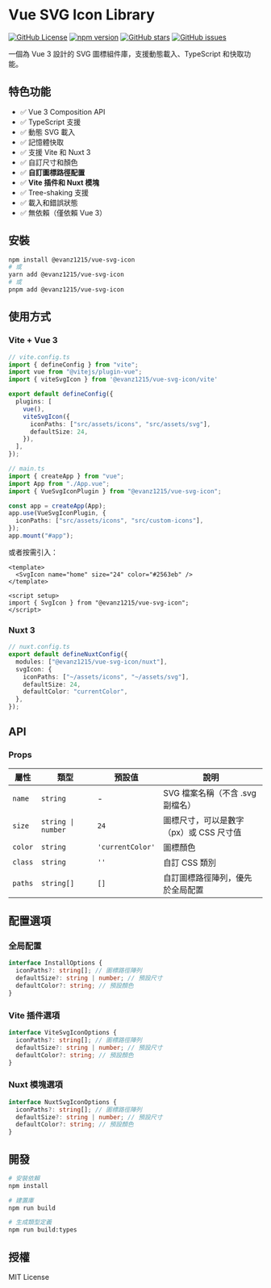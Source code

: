 # Vue SVG Icon Library

[![GitHub License](https://img.shields.io/github/license/evanz1215/vue-svg-icon)](https://github.com/evanz1215/vue-svg-icon/blob/main/LICENSE)
[![npm version](https://img.shields.io/npm/v/@evanz1215/vue-svg-icon)](https://www.npmjs.com/package/@evanz1215/vue-svg-icon)
[![GitHub stars](https://img.shields.io/github/stars/evanz1215/vue-svg-icon)](https://github.com/evanz1215/vue-svg-icon/stargazers)
[![GitHub issues](https://img.shields.io/github/issues/evanz1215/vue-svg-icon)](https://github.com/evanz1215/vue-svg-icon/issues)

一個為 Vue 3 設計的 SVG 圖標組件庫，支援動態載入、TypeScript 和快取功能。

## 特色功能

- ✅ Vue 3 Composition API
- ✅ TypeScript 支援
- ✅ 動態 SVG 載入
- ✅ 記憶體快取
- ✅ 支援 Vite 和 Nuxt 3
- ✅ 自訂尺寸和顏色
- ✅ **自訂圖標路徑配置**
- ✅ **Vite 插件和 Nuxt 模塊**
- ✅ Tree-shaking 支援
- ✅ 載入和錯誤狀態
- ✅ 無依賴（僅依賴 Vue 3）

## 安裝

```bash
npm install @evanz1215/vue-svg-icon
# 或
yarn add @evanz1215/vue-svg-icon
# 或
pnpm add @evanz1215/vue-svg-icon
```

## 使用方式

### Vite + Vue 3

```typescript
// vite.config.ts
import { defineConfig } from "vite";
import vue from "@vitejs/plugin-vue";
import { viteSvgIcon } from '@evanz1215/vue-svg-icon/vite'

export default defineConfig({
  plugins: [
    vue(),
    viteSvgIcon({
      iconPaths: ["src/assets/icons", "src/assets/svg"],
      defaultSize: 24,
    }),
  ],
});
```

```typescript
// main.ts
import { createApp } from "vue";
import App from "./App.vue";
import { VueSvgIconPlugin } from "@evanz1215/vue-svg-icon";

const app = createApp(App);
app.use(VueSvgIconPlugin, {
  iconPaths: ["src/assets/icons", "src/custom-icons"],
});
app.mount("#app");
```

或者按需引入：

```vue
<template>
  <SvgIcon name="home" size="24" color="#2563eb" />
</template>

<script setup>
import { SvgIcon } from "@evanz1215/vue-svg-icon";
</script>
```

### Nuxt 3

```typescript
// nuxt.config.ts
export default defineNuxtConfig({
  modules: ["@evanz1215/vue-svg-icon/nuxt"],
  svgIcon: {
    iconPaths: ["~/assets/icons", "~/assets/svg"],
    defaultSize: 24,
    defaultColor: "currentColor",
  },
});
```

## API

### Props

| 屬性    | 類型               | 預設值           | 說明                                    |
| ------- | ------------------ | ---------------- | --------------------------------------- |
| `name`  | `string`           | -                | SVG 檔案名稱（不含 .svg 副檔名）        |
| `size`  | `string \| number` | `24`             | 圖標尺寸，可以是數字（px）或 CSS 尺寸值 |
| `color` | `string`           | `'currentColor'` | 圖標顏色                                |
| `class` | `string`           | `''`             | 自訂 CSS 類別                           |
| `paths` | `string[]`         | `[]`             | 自訂圖標路徑陣列，優先於全局配置        |

## 配置選項

### 全局配置

```typescript
interface InstallOptions {
  iconPaths?: string[]; // 圖標路徑陣列
  defaultSize?: string | number; // 預設尺寸
  defaultColor?: string; // 預設顏色
}
```

### Vite 插件選項

```typescript
interface ViteSvgIconOptions {
  iconPaths?: string[]; // 圖標路徑陣列
  defaultSize?: string | number; // 預設尺寸
  defaultColor?: string; // 預設顏色
}
```

### Nuxt 模塊選項

```typescript
interface NuxtSvgIconOptions {
  iconPaths?: string[]; // 圖標路徑陣列
  defaultSize?: string | number; // 預設尺寸
  defaultColor?: string; // 預設顏色
}
```

## 開發

```bash
# 安裝依賴
npm install

# 建置庫
npm run build

# 生成類型定義
npm run build:types
```

## 授權

MIT License
